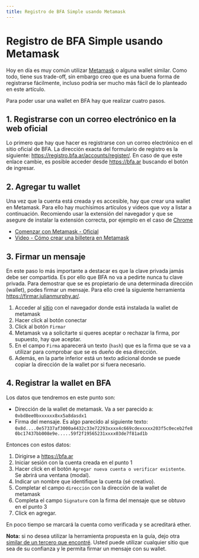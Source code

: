 ```yaml
---
title: Registro de BFA Simple usando Metamask
---
```

# Registro de BFA Simple usando Metamask
Hoy en día es muy común utilizar [Metamask](https://metamask.io/) o alguna wallet similar. Como todo, tiene sus trade-off, sin embargo creo que es una buena forma de registrarse fácilmente, incluso podría ser mucho más fácil de lo planteado en este artículo.

Para poder usar una wallet en BFA hay que realizar cuatro pasos.
## 1. Registrarse con un correo electrónico en la web oficial
Lo primero que hay que hacer es registrarse con un correo electrónico en el sitio oficial de BFA. La dirección exacta del formulario de registro es la siguiente: https://registro.bfa.ar/accounts/register/. En caso de que este enlace cambie, es posible acceder desde https://bfa.ar buscando el botón de ingresar.

## 2. Agregar tu wallet
Una vez que la cuenta está creada y es accesible, hay que crear una wallet en Metamask. Para ello hay muchísimos artículos y videos que voy a listar a continuación. Recomiendo usar la extensión del navegador y que se asegure de instalar la extensión correcta, por ejemplo en el caso de [Chrome](https://chrome.google.com/webstore/detail/metamask/nkbihfbeogaeaoehlefnkodbefgpgknn)
- [Comenzar con Metamask - Oficial](https://support.metamask.io/hc/es/articles/360015489531-Comenzar-con-MetaMask)
- [Video - Cómo crear una billetera en Metamask](https://www.youtube.com/watch?v=Wwb9D0j2hn0)

## 3. Firmar un mensaje
En este paso lo más importante a destacar es que la clave privada jamás debe ser compartida. Es por ello que BFA no va a pedirte nunca tu clave privada. Para demostrar que se es propietario de una determinada dirección (wallet), podes firmar un mensaje. Para ello creé la siguiente herramienta https://firmar.julianmurphy.ar/. 
1. Acceder al [sitio](https://firmar.julianmurphy.ar/) con el navegador donde está instalada la wallet de metamask 
2. Hacer click al botón conectar
3. Click al botón `Firmar`
4. Metamask va a solicitarte si queres aceptar o rechazar la firma, por supuesto, hay que aceptar.
5. En el campo `Firma` aparecerá un texto (`hash`) que es la firma que se va a utilizar para comprobar que se es dueño de esa dirección.
6. Además, en la parte inferior está un texto adicional donde se puede copiar la dirección de la wallet por si fuera necesario.

## 4. Registrar la wallet en BFA
Los datos que tendremos en este punto son:
- Dirección de la wallet de metamask. Va a ser parecido a: `0xbd8ee0bxxxxxx8xx5a8dasdx1`
- Firma del mensaje. Es algo parecido al siguiente texto: `0x8d....0e57337af3000a4432c33e72293xxxx4c669cdexxxxx203f5c0eceb2fe80bc17437bb008e9e.....59f2f19565231xxxx03de7f81ad1b`

Entonces con estos datos:
1. Dirigirse a https://bfa.ar
2. Iniciar sesión con la cuenta creada en el punto 1
3. Hacer click en el botón `Agregar nueva cuenta o verificar existente`. Se abrirá una ventana (modal).
4. Indicar un nombre que identifique la cuenta (sé creativo).
5. Completar el campo `dirección` con la dirección de la wallet de metamask
6. Completa el campo `Signature` con la firma del mensaje que se obtuvo en el punto 3
7. Click en agregar.

En poco tiempo se marcará la cuenta como verificada y se acreditará ether.

**Nota:** si no desea utilizar la herramienta propuesta en la guía, dejo otra [similar de un tercero que encontré](https://ernestognw.github.io/ethereum_signature/dist/index.html). Usted puede utilizar cualquier sitio que sea de su confianza y le permita firmar un mensaje con su wallet.